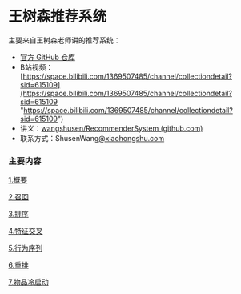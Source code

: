 # 王树森推荐系统

主要来自王树森老师讲的推荐系统：

- [官方 GitHub 仓库](https://github.com/wangshusen/RecommenderSystem "官方 GitHub 仓库")
- B站视频：[https://space.bilibili.com/1369507485/channel/collectiondetail?sid=615109](https://space.bilibili.com/1369507485/channel/collectiondetail?sid=615109 "https://space.bilibili.com/1369507485/channel/collectiondetail?sid=615109")
- 讲义：[wangshusen/RecommenderSystem (github.com)](https://github.com/wangshusen/RecommenderSystem "wangshusen/RecommenderSystem (github.com)")
- 联系方式：ShusenWang[@xiaohongshu.com](/xiaohongshu.com "@xiaohongshu.com")

### 主要内容

[1.概要](1.概要.md "1.概要")

[2.召回](2.召回.md "2.召回")

[3.排序](3.排序.md "3.排序")

[4.特征交叉](4.特征交叉.md "4.特征交叉")

[5.行为序列](5.行为序列.md "5.行为序列")

[6.重排](6.重排.md "6.重排")

[7.物品冷启动](7.物品冷启动.md "7.物品冷启动")

